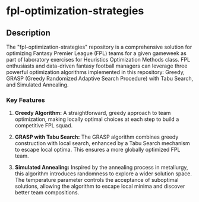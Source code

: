 # fpl-optimization-strategies

## Description
The "fpl-optimization-strategies" repository is a comprehensive solution for optimizing Fantasy Premier League (FPL) teams for a given gameweek as part of laboratory exercises for Heuristics Optimization Methods class. FPL enthusiasts and data-driven fantasy football managers can leverage three powerful optimization algorithms implemented in this repository: Greedy, GRASP (Greedy Randomized Adaptive Search Procedure) with Tabu Search, and Simulated Annealing.

### Key Features
1. **Greedy Algorithm:** A straightforward, greedy approach to team optimization, making locally optimal choices at each step to build a competitive FPL squad.

2. **GRASP with Tabu Search:** The GRASP algorithm combines greedy construction with local search, enhanced by a Tabu Search mechanism to escape local optima. This ensures a more globally optimized FPL team.

3. **Simulated Annealing:** Inspired by the annealing process in metallurgy, this algorithm introduces randomness to explore a wider solution space. The temperature parameter controls the acceptance of suboptimal solutions, allowing the algorithm to escape local minima and discover better team compositions.
